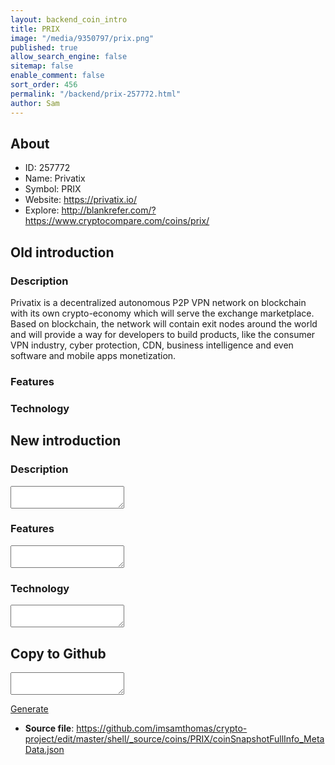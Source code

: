 ```yaml
---
layout: backend_coin_intro
title: PRIX
image: "/media/9350797/prix.png"
published: true
allow_search_engine: false
sitemap: false
enable_comment: false
sort_order: 456
permalink: "/backend/prix-257772.html"
author: Sam
---
```


## About

- ID: 257772
- Name: Privatix
- Symbol: PRIX
- Website: https://privatix.io/
- Explore: http://blankrefer.com/?https://www.cryptocompare.com/coins/prix/


## Old introduction

### Description

<p><span>Privatix is a decentralized autonomous P2P VPN network on blockchain with its own crypto-economy which will serve the exchange marketplace. Based on blockchain, the network will contain exit nodes around the world and will provide a way for developers to build products, like the consumer VPN industry, cyber protection, CDN, business intelligence and even software and mobile apps monetization.</span></p>

### Features


### Technology




## New introduction


### Description
<textarea id="meta_description" name="description"></textarea>

### Features
<textarea id="meta_features" name="features"></textarea>

### Technology
<textarea id="meta_technology" name="technology"></textarea>


## Copy to Github

<textarea id="coinsnapshotfullinfo_metadata"></textarea>

<a href="#gen" onclick="generateMetaDatJson()">Generate</a>

- **Source file**: <a href="https://github.com/imsamthomas/crypto-project/edit/master/shell/_source/coins/PRIX/coinSnapshotFullInfo_MetaData.json">https://github.com/imsamthomas/crypto-project/edit/master/shell/_source/coins/PRIX/coinSnapshotFullInfo_MetaData.json</a>

